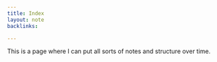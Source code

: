 ```yaml
---
title: Index
layout: note
backlinks:

---
```




This is a page where I can put all sorts of notes and structure over time.


